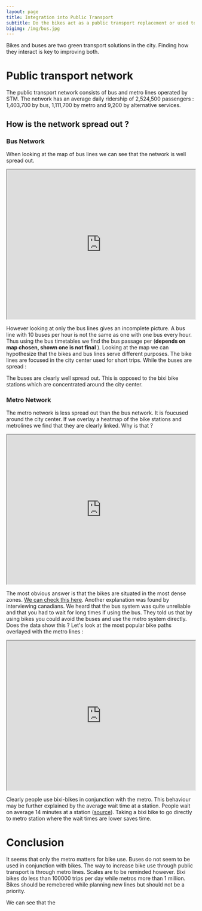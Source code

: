 ```yaml
---
layout: page
title: Integration into Public Transport
subtitle: Do the bikes act as a public transport replacement or used to fill the gaps?
bigimg: /img/bus.jpg
---
```


Bikes and buses are two green transport solutions in the city. Finding how they interact is key to improving both.

# Public transport network

The public transport network consists of bus and metro lines operated by STM. The network has an average daily ridership of 2,524,500 passengers : 1,403,700 by bus, 1,111,700 by metro and 9,200 by alternative services. 

## How is the network spread out ?

### Bus Network

When looking at the map of bus lines we can see that the network is well spread out. 

<iframe src="https://daviskia.github.io/maps/Bus_Lines.html" width="100%" height="400px"></iframe>


However looking at only the bus lines gives an incomplete picture. A bus line with 10 buses per hour is not the same as one with one bus every hour. Thus using the bus timetables we find the bus passage per (**depends on map chosen, shown one is not final** ). Looking at the map we can hypothesize that the bikes and bus lines serve different purposes. The bike lines are focused in the city center used for short trips. While the buses are spread :


The buses are clearly well spread out. This is opposed to the bixi bike stations which are concentrated around the city center. 

### Metro Network

The metro network is less spread out than the bus network. It is foucused around the city center. If we overlay a heatmap of the bike stations and metrolines we find that they are clearly linked. Why is that ?
<iframe src="https://daviskia.github.io/maps/public_transport/Matching_Bixi_Stations_HeatMap-with_Metro_Lines.html" width="100%" height="400px"></iframe>

The most obvious answer is that the bikes are situated in the most dense zones. [We can check this here](http://censusmapper.ca/#11/45.5273/-73.6966). Another explanation was found by interviewing canadians. We heard that the bus system was quite unreliable and that you had to wait for long times if using the bus. They told us that by using bikes you could avoid the buses and use the metro system directly. Does the data show this ? Let's look  at the most popular bike paths overlayed with the metro lines :

<iframe src="https://daviskia.github.io/maps/public_transport/metro_routes.html" width="100%" height="400px"></iframe>

Clearly people use bixi-bikes in conjunction with the metro. This behaviour may be further explained by the average wait time at a station. People wait on average 14 minutes at a station ([source](https://moovitapp.com/insights/en/Moovit_Insights_Public_Transit_Index_Canada_Montreal_QC-342)). Taking a bixi bike to go directly to metro station where the wait times are lower saves time. 

# Conclusion 

It seems that only the metro matters for bike use. Buses do not seem to be used in conjunction with bikes. The way to increase bike use through public transport is through metro lines. Scales are to be reminded however. Bixi bikes do less than 100000 trips per day while metros more than 1 million. Bikes should be remebered while planning new lines but should not be a priority.

We can see that the 

